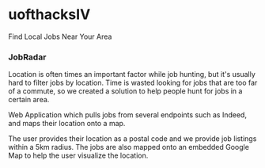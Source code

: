 # uofthacksIV
Find Local Jobs Near Your Area

### JobRadar
Location is often times an important factor while job hunting, but it's usually hard to filter jobs by location. Time is wasted looking for jobs that are too far of a commute, so we created a solution to help people hunt for jobs in a certain area.

Web Application which pulls jobs from several endpoints such as Indeed, and maps their location onto a map.

The user provides their location as a postal code and we provide job listings within a 5km radius. The jobs are also mapped onto an embedded Google Map to help the user visualize the location.
